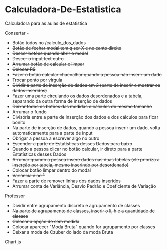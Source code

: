 # Calculadora-De-Estatistica

Calculadora para as aulas de estatistica

Consertar -

- Botão todos no /calculo_dos_dados
- ~~Botão de fechar modal tem q ser X e no canto direito~~
- ~~Descer botões quando abrir o modal~~
- ~~Descer o input text outro~~
- ~~Arrumar botão de calcular e limpar~~
- ~~Colocar R$~~ 
- ~~Fazer o botão calcular chacoalhar quando a pessoa não inserir um dado~~
- Trocar ponto por vírgula
- ~~Dividir a parte de inserção de dados em 2 (parte de inserir e mostrar os dados inseridos)~~
- Fazer uma parte circulando os dados desordenados e a tabela, separando da outra forma de inserção de dados
- ~~Deixar todos os botões das medidas e cálculos do mesmo tamanho~~  
- Arrumar o fundo
- Divisória entre a parte de inserção dos dados e dos cálculos para ficar bonito 
- Na parte de inserção de dados, quando a pessoa inserir um dado, volta automaticamente para a parte de input
- Obrigar a pessoa a escrever algo no outro
- ~~Esconder a parte de Estatísticas desses Dados para baixo~~
- Quando a pessoa clicar no botão calcular, ir direto para a parte Estatísticas desses Dados
- ~~Arrumar quando a pessoa insere dados nas duas tabelas (ele prioriza a inserção por tabela, mesmo inserindo por desordenado)~~
- Colocar botão limpar dentro do modal 
- ~~Variância é ao ²~~
- Fazer a parte de remover linhas dos dados inseridos
- Arrumar conta de Variância, Desvio Padrão e Coeficiente de Variação

Professor
- Dividir entre agrupamento discreto e agrupamento de classes
- ~~Na parte de agrupamento de classes, inserir o li, h e a quantidade de classes~~
- ~~Colocar a opção de sem medida~~
- Colocar aparecer "Moda Bruta" quando for agrupamento por classes
- Deixar a moda de Czuber do lado da moda Bruta

Chart js